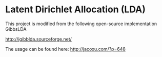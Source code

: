 # Latent Dirichlet Allocation (LDA)

This project is modified from the following open-source implementation GibbsLDA

http://jgibblda.sourceforge.net/

The usage can be found here: http://jacoxu.com/?p=648
